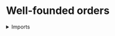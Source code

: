 # Well-founded orders

<details><summary>Imports</summary>
```agda
module order-theory.well-founded-orders where

open import foundation.action-on-identifications-functions
open import foundation.binary-relations
open import foundation.dependent-pair-types
open import foundation.function-extensionality
open import foundation.identity-types
open import foundation.negation
open import foundation.propositions
open import foundation.universe-levels
```
</details>

## Idea

Given a type `X` with a binary relation `_<_ : X → X → Type` we say that `x : X` is accessible if `y` is accessible for all `y < x`. The relation `_<_` is well-founded if all elements of `X` are accessible.

We can use well-founded induction on a type with a well-founded relation: if from `(y : Y) → y < x → P y` we can prove `P x`, then `(x : X) → P x`.

## Definition

```agda
data Accessible-Relation {l1 l2} {X : UU l1} (_<_ : Relation l2 X) (x : X) : UU (l1 ⊔ l2) where
  accessible : ((y : X) → y < x → Accessible-Relation _<_ y) → Accessible-Relation _<_ x

accessible-rel-elem :
  ∀ {l1 l2} {X : UU l1} (_<_ : Relation l2 X) →
  (x : X) → Accessible-Relation _<_ x →
  (y : X) → y < x → Accessible-Relation _<_ y
accessible-rel-elem _<_ x (accessible f) y y<x = f y y<x

is-well-founded : ∀ {l1 l2} {X : UU l1} → Relation l2 X → UU (l1 ⊔ l2)
is-well-founded {X = X} R = (x : X) → Accessible-Relation R x

Well-Founded-Relation : {l1 : Level} (l2 : Level) → UU l1 → UU (l1 ⊔ lsuc l2)
Well-Founded-Relation l X = Σ (Relation l X) is-well-founded
```

## Properties

### Well-founded induction

```agda
ind-accessible :
  ∀ {l1 l2 l3} {X : UU l1} (_<_ : Relation l2 X) →
  (P : X → UU l3) →
  (∀ x → Accessible-Relation _<_ x → (∀ y → y < x → P y) → P x) →
  ∀ x → Accessible-Relation _<_ x → P x
ind-accessible _<_ P IH x (accessible f) =
  IH x (accessible f) (λ y y<x → ind-accessible _<_ P IH y (f y y<x))

ind-well-founded :
  ∀ {l1 l2 l3} {X : UU l1} (R : Well-Founded-Relation l2 X) →
  (P : X → UU l3) →
  (∀ x → (∀ y → pr1 R y x → P y) → P x) →
  ∀ x → P x
ind-well-founded (_<_ , wf) P IH x =
  ind-accessible _<_ P (λ x _ → IH x) x (wf x)
```

### Accessibility is a property.

```agda
module _ {l1 l2} {X : UU l1} (_<_ : Relation l2 X) where

  all-elements-equal-Accessible-Relation : (x : X) → all-elements-equal (Accessible-Relation _<_ x)
  all-elements-equal-Accessible-Relation x (accessible f) (accessible f') =
    ap accessible (eq-htpy (λ y → eq-htpy (λ y<x → all-elements-equal-Accessible-Relation y (f y y<x) (f' y y<x))))

  is-prop-Accessible-Relation : (x : X) → is-prop (Accessible-Relation _<_ x)
  is-prop-Accessible-Relation x =
    is-prop-all-elements-equal (all-elements-equal-Accessible-Relation x)

  Accessible-Relation-Prop : (x : X) → Prop (l1 ⊔ l2)
  pr1 (Accessible-Relation-Prop x) = Accessible-Relation _<_ x
  pr2 (Accessible-Relation-Prop x) = is-prop-Accessible-Relation x
```

### A well-founded relation is asymmetric (and thus irreflexive)

```agda
is-asymmetric-Accessible-Relation :
  ∀ {l1 l2} {X : UU l1} (_<_ : Relation l2 X) →
  (x : X) → Accessible-Relation _<_ x →
  (y : X) → x < y → ¬ (y < x)
is-asymmetric-Accessible-Relation _<_ x (accessible f) y x<y y<x =
  is-asymmetric-Accessible-Relation _<_ y (f y y<x) x y<x x<y

is-irreflexive-Accessible-Relation :
  ∀ {l1 l2} {X : UU l1} (_<_ : Relation l2 X) →
  (x : X) → Accessible-Relation _<_ x → ¬ (x < x)
is-irreflexive-Accessible-Relation _<_ x a x<x =
  is-asymmetric-Accessible-Relation _<_ x a x x<x x<x

is-asymmetric-Well-Founded-Relation :
  ∀ {l1 l2} {X : UU l1} (R : Well-Founded-Relation l2 X) →
  is-asymmetric (pr1 R)
is-asymmetric-Well-Founded-Relation (_<_ , wf) x =
  is-asymmetric-Accessible-Relation _<_ x (wf x)

is-irreflexive-Well-Founded-Relation :
  ∀ {l1 l2} {X : UU l1} (R : Well-Founded-Relation l2 X) →
  is-irreflexive (pr1 R)
is-irreflexive-Well-Founded-Relation R =
  is-irreflexive-is-asymmetric
    ( pr1 R)
    ( is-asymmetric-Well-Founded-Relation R)
```
